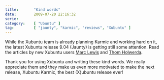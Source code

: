 ```yaml
---
title:       "Kind words"
date:        2009-07-20 22:16:32
serie:       
category:    [ "Ubuntu" ]
tag:         [ "jaunty", "karmic", "reviews", "Xubuntu" ]
---
```


While the Xubuntu team is already planning Karmic and working hard on it, the latest Xubuntu release 9.04 (Jaunty) is getting still some attention. Read the articles by new Xubuntu users [Marc Lewis](http://www.marclewis.com/archives/2009/06/21/fedora-out-xubuntu-in/) and [Thom Holwerda](http://www.osnews.com/story/21846/Xubuntu_The_Better_Ubuntu_than_Ubuntu).

Thank you for using Xubuntu and writing these kind words. We really appreciate them and they make us even more motivated to make the next release, Xubuntu Karmic, the best (X)ubuntu release ever!
